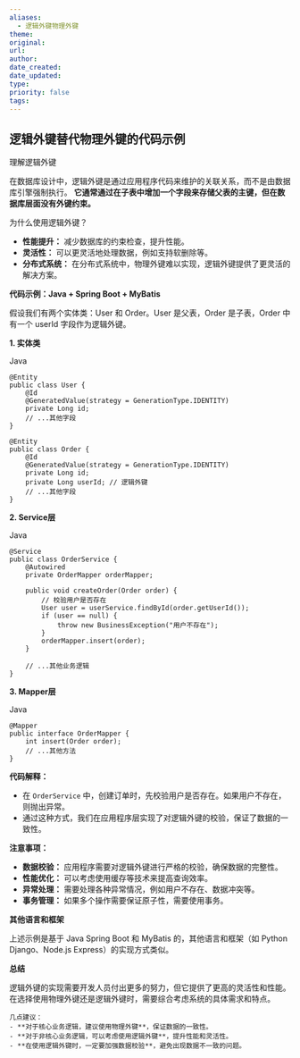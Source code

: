 ```yaml
---
aliases:
  - 逻辑外键物理外键
theme: 
original: 
url: 
author: 
date_created: 
date_updated: 
type: 
priority: false
tags:
---
```



## 逻辑外键替代物理外键的代码示例

理解逻辑外键

在数据库设计中，逻辑外键是通过应用程序代码来维护的关联关系，而不是由数据库引擎强制执行。
**它通常通过在子表中增加一个字段来存储父表的主键，但在数据库层面没有外键约束。**

为什么使用逻辑外键？

- **性能提升：** 减少数据库的约束检查，提升性能。
- **灵活性：** 可以更灵活地处理数据，例如支持软删除等。
- **分布式系统：** 在分布式系统中，物理外键难以实现，逻辑外键提供了更灵活的解决方案。

**代码示例：Java + Spring Boot + MyBatis**

假设我们有两个实体类：User 和 Order。User 是父表，Order 是子表，Order 中有一个 userId 字段作为逻辑外键。

**1. 实体类**

Java

```
@Entity
public class User {
    @Id
    @GeneratedValue(strategy = GenerationType.IDENTITY)
    private Long id;
    // ...其他字段
}

@Entity
public class Order {
    @Id
    @GeneratedValue(strategy = GenerationType.IDENTITY)
    private Long id;
    private Long userId; // 逻辑外键
    // ...其他字段
}
```

**2. Service层**

Java

```
@Service
public class OrderService {
    @Autowired
    private OrderMapper orderMapper;

    public void createOrder(Order order) {
        // 校验用户是否存在
        User user = userService.findById(order.getUserId());
        if (user == null) {
            throw new BusinessException("用户不存在");
        }
        orderMapper.insert(order);
    }

    // ...其他业务逻辑
}
```

**3. Mapper层**

Java

```
@Mapper
public interface OrderMapper {
    int insert(Order order);
    // ...其他方法
}
```

**代码解释：**

- 在 `OrderService` 中，创建订单时，先校验用户是否存在。如果用户不存在，则抛出异常。
- 通过这种方式，我们在应用程序层实现了对逻辑外键的校验，保证了数据的一致性。

**注意事项：**

- **数据校验：** 应用程序需要对逻辑外键进行严格的校验，确保数据的完整性。
- **性能优化：** 可以考虑使用缓存等技术来提高查询效率。
- **异常处理：** 需要处理各种异常情况，例如用户不存在、数据冲突等。
- **事务管理：** 如果多个操作需要保证原子性，需要使用事务。

**其他语言和框架**

上述示例是基于 Java Spring Boot 和 MyBatis 的，其他语言和框架（如 Python Django、Node.js Express）的实现方式类似。

**总结**

逻辑外键的实现需要开发人员付出更多的努力，但它提供了更高的灵活性和性能。在选择使用物理外键还是逻辑外键时，需要综合考虑系统的具体需求和特点。

```note
几点建议：
- **对于核心业务逻辑，建议使用物理外键**，保证数据的一致性。
- **对于非核心业务逻辑，可以考虑使用逻辑外键**，提升性能和灵活性。
- **在使用逻辑外键时，一定要加强数据校验**，避免出现数据不一致的问题。
```
